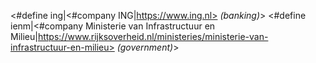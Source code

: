<#define ing|<#company ING|https://www.ing.nl> _(banking)_>
<#define ienm|<#company Ministerie van Infrastructuur en Milieu|https://www.rijksoverheid.nl/ministeries/ministerie-van-infrastructuur-en-milieu> _(government)_>
